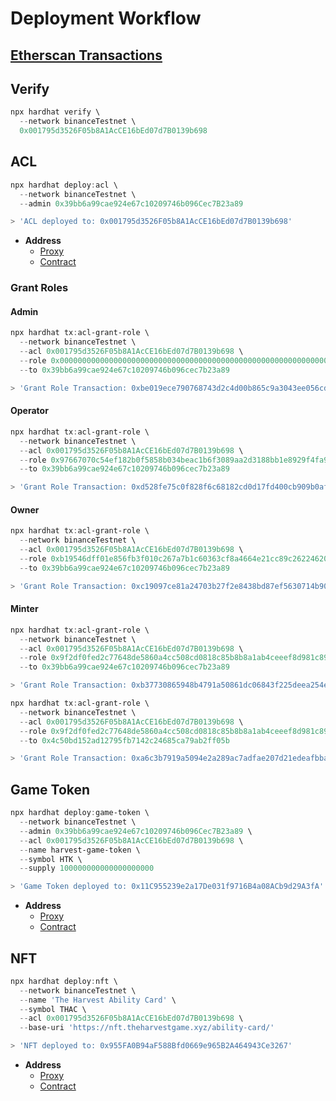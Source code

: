 # Deployment Workflow

## [Etherscan Transactions](https://testnet.bscscan.com/address/0x39bb6a99cae924e67c10209746b096cec7b23a89)

## **Verify**

```ps1
npx hardhat verify \
  --network binanceTestnet \
  0x001795d3526F05b8A1AcCE16bEd07d7B0139b698
```

## **ACL**

```ps1
npx hardhat deploy:acl \
  --network binanceTestnet \
  --admin 0x39bb6a99cae924e67c10209746b096Cec7B23a89

> 'ACL deployed to: 0x001795d3526F05b8A1AcCE16bEd07d7B0139b698'
```

- **Address**
  - [Proxy](https://testnet.bscscan.com/address/0x001795d3526F05b8A1AcCE16bEd07d7B0139b698)
  - [Contract](https://testnet.bscscan.com/address/0x53540bD8759C6Bd992AdADDEd36BC999f7637b55)

### **Grant Roles**

#### **Admin**

```ps1
npx hardhat tx:acl-grant-role \
  --network binanceTestnet \
  --acl 0x001795d3526F05b8A1AcCE16bEd07d7B0139b698 \
  --role 0x0000000000000000000000000000000000000000000000000000000000000000 \
  --to 0x39bb6a99cae924e67c10209746b096cec7b23a89

> 'Grant Role Transaction: 0xbe019ece790768743d2c4d00b865c9a3043ee056cd446d67b0e38e512938cbad'
```

#### **Operator**

```ps1
npx hardhat tx:acl-grant-role \
  --network binanceTestnet \
  --acl 0x001795d3526F05b8A1AcCE16bEd07d7B0139b698 \
  --role 0x97667070c54ef182b0f5858b034beac1b6f3089aa2d3188bb1e8929f4fa9b929 \
  --to 0x39bb6a99cae924e67c10209746b096cec7b23a89

> 'Grant Role Transaction: 0xd528fe75c0f828f6c68182cd0d17fd400cb909b0af5855060069c5d9674d9ac1'
```

#### **Owner**

```ps1
npx hardhat tx:acl-grant-role \
  --network binanceTestnet \
  --acl 0x001795d3526F05b8A1AcCE16bEd07d7B0139b698 \
  --role 0xb19546dff01e856fb3f010c267a7b1c60363cf8a4664e21cc89c26224620214e \
  --to 0x39bb6a99cae924e67c10209746b096cec7b23a89

> 'Grant Role Transaction: 0xc19097ce81a24703b27f2e8438bd87ef5630714b90c1881564db30c68fc11b67'
```

#### **Minter**

```ps1
npx hardhat tx:acl-grant-role \
  --network binanceTestnet \
  --acl 0x001795d3526F05b8A1AcCE16bEd07d7B0139b698 \
  --role 0x9f2df0fed2c77648de5860a4cc508cd0818c85b8b8a1ab4ceeef8d981c8956a6 \
  --to 0x39bb6a99cae924e67c10209746b096cec7b23a89

> 'Grant Role Transaction: 0xb37730865948b4791a50861dc06843f225deea254ed2d86cf7164da9ac46f403'

npx hardhat tx:acl-grant-role \
  --network binanceTestnet \
  --acl 0x001795d3526F05b8A1AcCE16bEd07d7B0139b698 \
  --role 0x9f2df0fed2c77648de5860a4cc508cd0818c85b8b8a1ab4ceeef8d981c8956a6 \
  --to 0x4c50bd152ad12795fb7142c24685ca79ab2ff05b

> 'Grant Role Transaction: 0xa6c3b7919a5094e2a289ac7adfae207d21edeafbba4988d1df12e5605b2ac17e'
```

## Game Token

```ps1
npx hardhat deploy:game-token \
  --network binanceTestnet \
  --admin 0x39bb6a99cae924e67c10209746b096Cec7B23a89 \
  --acl 0x001795d3526F05b8A1AcCE16bEd07d7B0139b698 \
  --name harvest-game-token \
  --symbol HTK \
  --supply 100000000000000000000

> 'Game Token deployed to: 0x11C955239e2a17De031f9716B4a08ACb9d29A3fA'
```

- **Address**
  - [Proxy](https://testnet.bscscan.com/address/0x11C955239e2a17De031f9716B4a08ACb9d29A3fA)
  - [Contract](https://testnet.bscscan.com/address/0x97dDfDcAA06C7aC427198012f618F8808C49031b)

## NFT

```ps1
npx hardhat deploy:nft \
  --network binanceTestnet \
  --name 'The Harvest Ability Card' \
  --symbol THAC \
  --acl 0x001795d3526F05b8A1AcCE16bEd07d7B0139b698 \
  --base-uri 'https://nft.theharvestgame.xyz/ability-card/'

> 'NFT deployed to: 0x955FA0B94aF588Bfd0669e965B2A464943Ce3267'
```

- **Address**
  - [Proxy](https://testnet.bscscan.com/address/0x955FA0B94aF588Bfd0669e965B2A464943Ce3267)
  - [Contract](https://testnet.bscscan.com/address/0xBE96b313e6b0f2570158fB24B2CC78CD9D22322d)
